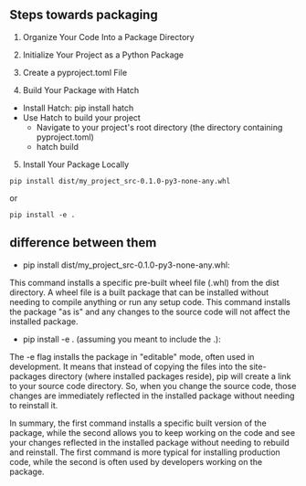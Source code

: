 ## Steps towards packaging
1. Organize Your Code Into a Package Directory

2. Initialize Your Project as a Python Package

3. Create a pyproject.toml File



4. Build Your Package with Hatch
 * Install Hatch: pip install hatch
 * Use Hatch to build your project
   * Navigate to your project's root directory (the directory containing pyproject.toml)
   * hatch build
5. Install Your Package Locally

```
pip install dist/my_project_src-0.1.0-py3-none-any.whl
```

or 
```
pip install -e .
```
## difference between them
  
  * pip install dist/my_project_src-0.1.0-py3-none-any.whl:

This command installs a specific pre-built wheel file (.whl) from the dist directory. A wheel file is a built package that can be installed without needing to compile anything or run any setup code. This command installs the package "as is" and any changes to the source code will not affect the installed package.

* pip install -e . (assuming you meant to include the .):

The -e flag installs the package in "editable" mode, often used in development. It means that instead of copying the files into the site-packages directory (where installed packages reside), pip will create a link to your source code directory. So, when you change the source code, those changes are immediately reflected in the installed package without needing to reinstall it.

In summary, the first command installs a specific built version of the package, while the second allows you to keep working on the code and see your changes reflected in the installed package without needing to rebuild and reinstall. The first command is more typical for installing production code, while the second is often used by developers working on the package.




